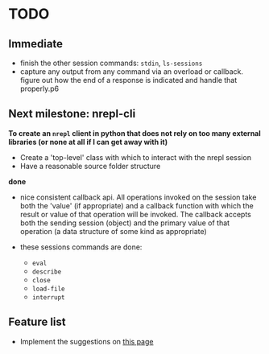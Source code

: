 # TODO

## Immediate

 - finish the other session commands: `stdin`, `ls-sessions`
 - capture any output from any command via an overload or callback. figure out how
   the end of a response is indicated and handle that properly.p6

## Next milestone: nrepl-cli

**To create an `nrepl` client in python that does not rely on too many external libraries (or none at all if I can get away with it)**

 - Create a 'top-level' class with which to interact with the nrepl session
 - Have a reasonable source folder structure

**done**

 - nice consistent callback api. All operations invoked on the session take both the 'value' (if appropriate) and a callback function with which the result or value of that
 operation will be invoked. The callback accepts both the sending session (object) and
 the primary value of that operation (a data structure of some kind as appropriate)
 - these sessions commands are done:

      - `eval`
      - `describe`
      - `close`
      - `load-file`
      - `interrupt`


## Feature list
 - Implement the suggestions on [this page](http://infinitemonkeycorps.net/docs/pph/)